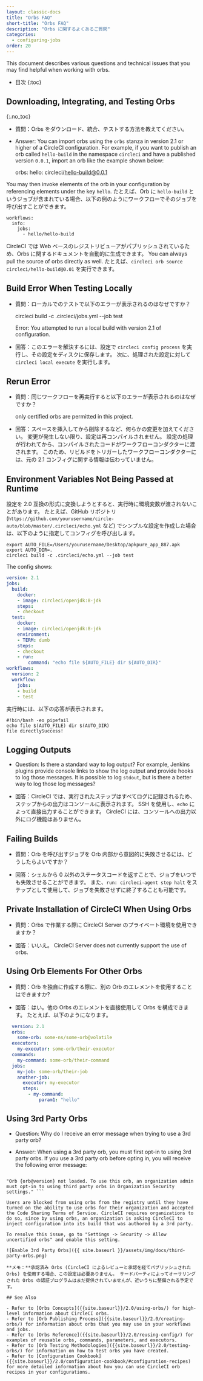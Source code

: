 ```yaml
---
layout: classic-docs
title: "Orbs FAQ"
short-title: "Orbs FAQ"
description: "Orbs に関するよくあるご質問"
categories:
  - configuring-jobs
order: 20
---
```


This document describes various questions and technical issues that you may find helpful when working with orbs.

- 目次
{:toc}

## Downloading, Integrating, and Testing Orbs
{:.no_toc}

- 質問：Orbs をダウンロード、統合、テストする方法を教えてください。

- Answer: You can import orbs using the `orbs` stanza in version 2.1 or higher of a CircleCI configuration. For example, if you want to publish an orb called `hello-build` in the namespace `circleci` and have a published version `0.0.1`, import an orb like the example shown below:

    orbs:
         hello: circleci/hello-build@0.0.1
    

You may then invoke elements of the orb in your configuration by referencing elements under the key `hello`. たとえば、Orb に `hello-build` というジョブが含まれている場合、以下の例のようにワークフローでそのジョブを呼び出すことができます。

    workflows:
      info:
        jobs:
          - hello/hello-build
    

CircleCI では Web ベースのレジストリビューアがパブリッシュされているため、Orbs に関するドキュメントを自動的に生成できます。 You can always pull the source of orbs directly as well. たとえば、`circleci orb source circleci/hello-build@0.01` を実行できます。

## Build Error When Testing Locally

- 質問：ローカルでのテストで以下のエラーが表示されるのはなぜですか？

    circleci build -c .circleci/jobs.yml --job test
    

    Error:
    You attempted to run a local build with version 2.1 of configuration.
    

- 回答：このエラーを解決するには、設定で `circleci config process` を実行し、その設定をディスクに保存します。 次に、処理された設定に対して `circleci local execute` を実行します。

## Rerun Error

- 質問：同じワークフローを再実行すると以下のエラーが表示されるのはなぜですか？

    only certified orbs are permitted in this project.
    

- 回答：スペースを挿入してから削除するなど、何らかの変更を加えてください。 変更が発生しない限り、設定は再コンパイルされません。 設定の処理が行われてから、コンパイルされたコードがワークフローコンダクターに渡されます。 このため、リビルドをトリガーしたワークフローコンダクターには、元の 2.1 コンフィグに関する情報は伝わっていません。

## Environment Variables Not Being Passed at Runtime

設定を 2.0 互換の形式に変換しようとすると、実行時に環境変数が渡されないことがあります。 たとえば、GitHub リポジトリ (`https://github.com/yourusername/circle-auto/blob/master/.circleci/echo.yml` など) でシンプルな設定を作成した場合は、以下のように指定してコンフィグを呼び出します。

    export AUTO_FILE=/Users/yourusername/Desktop/apkpure_app_887.apk
    export AUTO_DIR=.
    circleci build -c .circleci/echo.yml --job test
    

The config shows:

```yaml
version: 2.1
jobs:
  build:
    docker:
    - image: circleci/openjdk:8-jdk
    steps:
    - checkout
  test:
    docker:
    - image: circleci/openjdk:8-jdk
    environment:
    - TERM: dumb
    steps:
    - checkout
    - run:
        command: "echo file ${AUTO_FILE} dir ${AUTO_DIR}"
workflows:
  version: 2
  workflow:
    jobs:
    - build
    - test
```

実行時には、以下の応答が表示されます。

    #!bin/bash -eo pipefail
    echo file $(AUTO_FILE) dir $(AUTO_DIR)
    file directlySuccess!
    

## Logging Outputs

- Question: Is there a standard way to log output? For example, Jenkins plugins provide console links to show the log output and provide hooks to log those messages. It is possible to log `stdout`, but is there a better way to log those log messages?

- 回答：CircleCI では、実行されたステップはすべてログに記録されるため、ステップからの出力はコンソールに表示されます。 SSH を使用し、`echo` によって直接出力することができます。 CircleCI には、コンソールへの出力以外にログ機能はありません。

## Failing Builds

- 質問：Orb を呼び出すジョブを Orb 内部から意図的に失敗させるには、どうしたらよいですか？

- 回答：シェルから 0 以外のステータスコードを返すことで、ジョブをいつでも失敗させることができます。 また、`run: circleci-agent step halt` をステップとして使用して、ジョブを失敗させずに終了することも可能です。

## Private Installation of CircleCI When Using Orbs

- 質問：Orbs で作業する際に CircleCI Server のプライベート環境を使用できますか？

- 回答：いいえ。 CircleCI Server does not currently support the use of orbs.

## Using Orb Elements For Other Orbs

- 質問：Orb を独自に作成する際に、別の Orb のエレメントを使用することはできますか?

- 回答：はい。他の Orbs のエレメントを直接使用して Orbs を構成できます。 たとえば、以下のようになります。

```yaml
  version: 2.1
  orbs:
    some-orb: some-ns/some-orb@volatile
  executors:
    my-executor: some-orb/their-executor
  commands:
    my-command: some-orb/their-command
  jobs:
    my-job: some-orb/their-job
    another-job:
      executor: my-executor
      steps:
        - my-command:
            param1: "hello"
  ```

## Using 3rd Party Orbs

* Question: Why do I receive an error message when trying to use a 3rd party orb?

* Answer: When using a 3rd party orb, you must first opt-in to using 3rd party orbs. If you use a 3rd party orb before opting in, you will receive the following error message:

```

"Orb {orb@version} not loaded. To use this orb, an organization admin must opt-in to using third party orbs in Organization Security settings." ```

Users are blocked from using orbs from the registry until they have turned on the ability to use orbs for their organization and accepted the Code Sharing Terms of Service. CircleCI requires organizations to do so, since by using orbs, an organization is asking CircleCI to inject configuration into its build that was authored by a 3rd party.

To resolve this issue, go to "Settings -> Security -> Allow uncertified orbs" and enable this setting.

![Enable 3rd Party Orbs]({{ site.baseurl }}/assets/img/docs/third-party-orbs.png)

**メモ：**承認済み Orbs (CircleCI によるレビューと承認を経てパブリッシュされた Orbs) を使用する場合、この設定は必要ありません。 サードパーティによってオーサリングされた Orbs の認証プログラムはまだ提供されていませんが、近いうちに整備される予定です。

## See Also

- Refer to [Orbs Concepts]({{site.baseurl}}/2.0/using-orbs/) for high-level information about CircleCI orbs.
- Refer to [Orb Publishing Process]({{site.baseurl}}/2.0/creating-orbs/) for information about orbs that you may use in your workflows and jobs.
- Refer to [Orbs Reference]({{site.baseurl}}/2.0/reusing-config/) for examples of reusable orbs, commands, parameters, and executors.
- Refer to [Orb Testing Methodologies]({{site.baseurl}}/2.0/testing-orbs/) for information on how to test orbs you have created.
- Refer to [Configuration Cookbook]({{site.baseurl}}/2.0/configuration-cookbook/#configuration-recipes) for more detailed information about how you can use CircleCI orb recipes in your configurations.